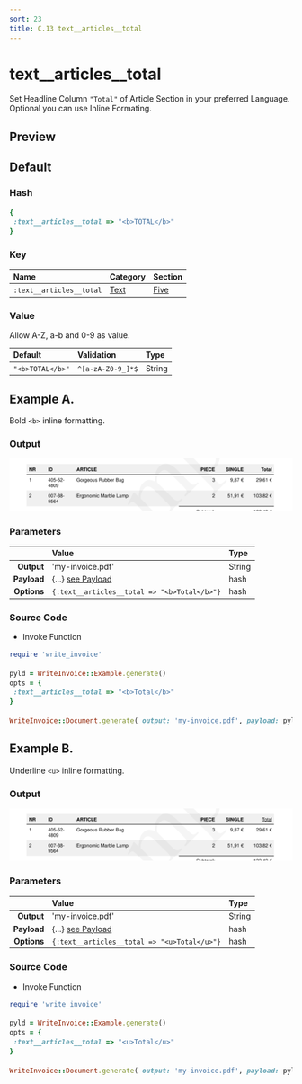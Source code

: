 ```yaml
---
sort: 23
title: C.13 text__articles__total
---
```

# text__articles__total

Set Headline Column `"Total"` of Article Section in your preferred Language. Optional you can use Inline Formating.


## Preview

<div >
    <canvas id='canvas' search=':text__articles__total' palette='option_detail'></canvas>
</div>
<script src="../assets/js/marker.js"></script>  

 
## Default

### Hash

```ruby
{
 :text__articles__total => "<b>TOTAL</b>"
} 
```

### Key

| **Name** | **Category** | **Section** |
| :--- | :--- | :--- |
| ```:text__articles__total``` |  [Text](./#text) | [Five](/sections/five) |

### Value

Allow A-Z, a-b and 0-9 as value.

| **Default**| **Validation**| **Type** |
| :--- | :--- | :--- |
| ```"<b>TOTAL</b>"``` | ```^[a-zA-Z0-9_]*$``` | String |

## Example A.

Bold `<b>` inline formatting.

### Output

<img src="../assets/images/options/text__articles__total--a.png">



### Parameters

| | **Value** | **Type** |
|------:|:------|:------|
| **Output** | 'my-invoice.pdf' | String |
| **Payload** | {...} [see Payload](../payload) | hash |
| **Options** | ```{:text__articles__total => "<b>Total</b>"}``` | hash |


### Source Code

* Invoke Function

```ruby
require 'write_invoice'
 
pyld = WriteInvoice::Example.generate()
opts = {
 :text__articles__total => "<b>Total</b>"
}
 
WriteInvoice::Document.generate( output: 'my-invoice.pdf', payload: pyld, options: opts )

```

## Example B.

Underline `<u>` inline formatting.

### Output

<img src="../assets/images/options/text__articles__total--b.png">



### Parameters

| | **Value** | **Type** |
|------:|:------|:------|
| **Output** | 'my-invoice.pdf' | String |
| **Payload** | {...} [see Payload](../payload) | hash |
| **Options** | ```{:text__articles__total => "<u>Total</u>"}``` | hash |


### Source Code

* Invoke Function

```ruby
require 'write_invoice'
 
pyld = WriteInvoice::Example.generate()
opts = {
 :text__articles__total => "<u>Total</u>"
}
 
WriteInvoice::Document.generate( output: 'my-invoice.pdf', payload: pyld, options: opts )

```

